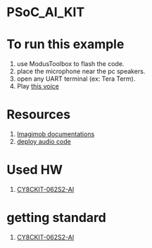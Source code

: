 # PSoC_AI_KIT

# To run this example
1) use ModusToolbox to flash the code.
2) place the microphone near the pc speakers.
3) open any UART terminal (ex: Tera Term).
4) Play [this voice]()

# Resources
1) [Imagimob documentations](https://developer.imagimob.com/)
2) [deploy audio code](https://github.com/Infineon/mtb-example-ml-deepcraft-deploy-audio)


# Used HW
1) [CY8CKIT-062S2-AI](https://www.infineon.com/cms/en/product/evaluation-boards/cy8ckit-062s2-ai/)

# getting standard
1) [CY8CKIT-062S2-AI](https://www.infineon.com/cms/en/product/evaluation-boards/cy8ckit-062s2-ai/)
